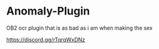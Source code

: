 # Anomaly-Plugin
OB2 ocr plugin that is as bad as i am when making the sex

https://discord.gg/rTqrqWxDNz
